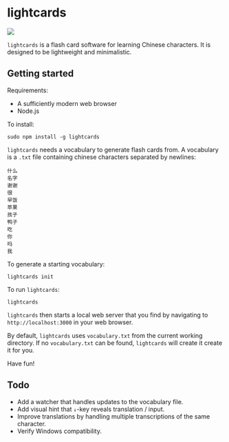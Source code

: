lightcards
==========

<img align="center" src="http://odsod.github.io/lightcards/preview.png">

`lightcards` is a flash card software for learning Chinese characters. It is
designed to be lightweight and minimalistic.

Getting started
---------------

Requirements:

* A sufficiently modern web browser
* Node.js

To install:

    sudo npm install -g lightcards

`lightcards` needs a vocabulary to generate flash cards from. A vocabulary
is a `.txt` file containing chinese characters separated by newlines:

    什么
    名字
    谢谢
    很
    早饭
    苹果
    孩子
    鸭子
    吃
    你
    吗
    我

To generate a starting vocabulary:

    lightcards init

To run `lightcards`:

    lightcards

`lightcards` then starts a local web server that you find by navigating to
`http://localhost:3000` in your web browser.

By default, `lightcards` uses `vocabulary.txt` from the current working
directory. If no `vocabulary.txt` can be found, `lightcards` will create
it create it for you.

Have fun!

Todo
----

* Add a watcher that handles updates to the vocabulary file.
* Add visual hint that `↓`-key reveals translation / input.
* Improve translations by handling multiple transcriptions of the same
  character.
* Verify Windows compatibility.
